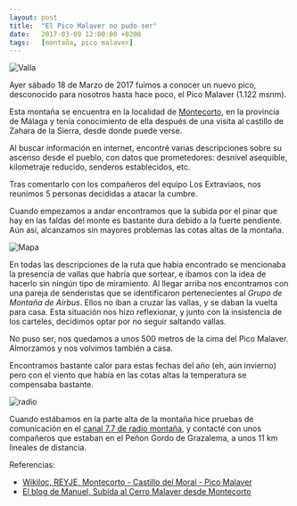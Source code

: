 ```yaml
---
layout: post
title:  "El Pico Malaver no pudo ser"
date:   2017-03-09 12:00:00 +0200
tags:	[montaña, pico malaver]
---
```


![Valla][valla]

Ayer sábado 18 de Marzo de 2017 fuimos a conocer un nuevo pico, desconocido
para nosotros hasta hace poco, el Pico Malaver (1.122 msnm).

Esta montaña se encuentra en la localidad de [Montecorto][wiki_montecorto], en
la provincia de Málaga y tenía conocimiento de ella después de una visita al
castillo de Zahara de la Sierra, desde donde puede verse.

<!--more-->

Al buscar información en internet, encontré varias descripciones sobre su
ascenso desde el pueblo, con datos que prometedores: desnivel asequible,
kilometraje reducido, senderos establecidos, etc.

Tras comentarlo con los compañeros del equipo Los Extraviaos, nos reunimos 5
personas decididas a atacar la cumbre.

Cuando empezamos a andar encontramos que la subida por el pinar que hay en las
faldas del monte es bastante dura debido a la fuerte pendiente.
Aún así, alcanzamos sin mayores problemas las cotas altas de la montaña.

![Mapa][mapa]

En todas las descripciones de la ruta que habia encontrado se mencionaba
la presencia de vallas que habría que sortear, e íbamos con la idea de hacerlo
sin ningún tipo de miramiento.
Al llegar arriba nos encontramos con una pareja de senderistas que se
identificaron pertenecientes al *Grupo de Montaña de Airbus*. Ellos no iban a
cruzar las vallas, y se daban la vuelta para casa.
Esta situación nos hizo reflexionar, y junto con la insistencia de los
carteles, decidimos optar por no seguir saltando vallas.

No puso ser, nos quedamos a unos 500 metros de la cima del Pico Malaver.
Almorzamos y nos volvimos también a casa.

Encontramos bastante calor para estas fechas del año (eh, aún invierno) pero
con el viento que había en las cotas altas la temperatura se compensaba bastante.

![radio][radio]

Cuando estábamos en la parte alta de la montaña hice pruebas de comunicación en
el [canal 7.7 de radio montaña][pmr77], y contacté con unos compañeros que
estaban en el Peñon Gordo de Grazalema, a unos 11 km lineales de distancia.

Referencias:

* [Wikiloc, REYJE, Montecorto - Castillo del Moral - Pico Malaver][track]
* [El blog de Manuel, Subida al Cerro Malaver desde Montecorto][descripcion]

[wiki_montecorto]:	https://es.wikipedia.org/wiki/Montecorto
[pmr77]:		http://www.canal77pmr.com/
[valla]:		{{site.url}}/assets/20170318-01-malaver-valla.jpg
[radio]:		{{site.url}}/assets/20170318-01-malaver-pmr77.jpg
[track]:		https://es.wikiloc.com/wikiloc/view.do?id=6095828
[descripcion]:		http://www.rutasyfotos.com/2013/10/cerro-malaver-desde-Montecorto.html
[mapa]:			{{site.url}}/assets/20170318-03-malaver-mapa.png
